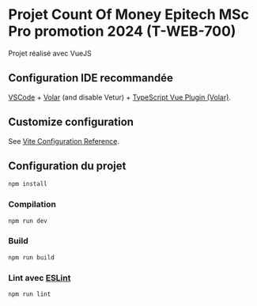 # Projet Count Of Money Epitech MSc Pro promotion 2024 (T-WEB-700)

Projet réalisé avec VueJS

## Configuration IDE recommandée

[VSCode](https://code.visualstudio.com/) + [Volar](https://marketplace.visualstudio.com/items?itemName=Vue.volar) (and disable Vetur) + [TypeScript Vue Plugin (Volar)](https://marketplace.visualstudio.com/items?itemName=Vue.vscode-typescript-vue-plugin).

## Customize configuration

See [Vite Configuration Reference](https://vitejs.dev/config/).

## Configuration du projet

```sh
npm install
```

### Compilation

```sh
npm run dev
```

### Build

```sh
npm run build
```

### Lint avec [ESLint](https://eslint.org/)

```sh
npm run lint
```
